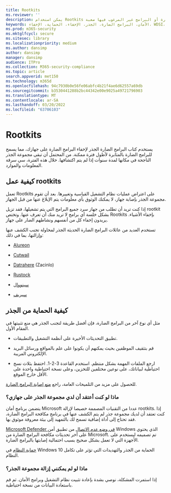 ```yaml
---
title: Rootkits
ms.reviewer: ''
description: يمكن استخدام Rootkits من قبل كتاب البرامج الضارة لإخفاء التعليمات البرمجية الضارة على الكمبيوتر الخاص بك وجعل إزالة البرامج الضارة أو البرامج غير المرغوب فيها صعبة.
keywords: الأمان، البرامج الضارة، الجذر، الإخفاء، الحماية، الإخفاء، WDSI، MMPC، مركز الحماية من البرامج الضارة لـ Microsoft، rootkits، سيريف، روستوك، سينووال، Cutwail، البرامج الضارة، الفيروسات
ms.prod: m365-security
ms.mktglfcycl: secure
ms.sitesec: library
ms.localizationpriority: medium
ms.author: dansimp
author: dansimp
manager: dansimp
audience: ITPro
ms.collection: M365-security-compliance
ms.topic: article
search.appverid: met150
ms.technology: m365d
ms.openlocfilehash: 94c7930b0e56fe06abfc4b21f4ae6d62557a69db
ms.sourcegitcommit: b3530441288b2bc44342e00e9025a49721796903
ms.translationtype: MT
ms.contentlocale: ar-SA
ms.lasthandoff: 03/20/2022
ms.locfileid: "63706103"
---
```

# <a name="rootkits"></a>Rootkits

يستخدم كتاب البرامج الضارة الجذر لإخفاء البرامج الضارة على جهازك، مما يسمح للبرامج الضارة بالمثابرة لأطول فترة ممكنة. من المحتمل أن تبقى مجموعة الجذر الناجحة في مكانها لمدة سنوات إذا لم يتم اكتشافها. خلال هذه الفترة، سي سرقة المعلومات والموارد.

## <a name="how-rootkits-work"></a>كيفية عمل rootkits

تعمل Rootkits على اعتراض عمليات نظام التشغيل القياسية وتغييرها. بعد أن تقوم مجموعة الجذر بإصابة جهاز، لا يمكنك الوثوق بأي معلومات يتم الإبلاغ عنها من قبل الجهاز.

إذا كنت تريد أن تطلب من جهاز سرد جميع البرامج التي يتم تشغيلها، فقد تزيل rootkit بشكل خلسة أي برامج لا تريد منك أن تعرف عنها. وتختص Rootkits بإخفاء الأشياء. يريدون إخفاء كل من أنفسهم ونشاطهم الضار على جهاز.

تستخدم العديد من عائلات البرامج الضارة الحديثة الجذر لمحاولة تجنب الكشف عنها وإزالتها، بما في ذلك:

* [Alureon](https://www.microsoft.com/security/portal/threat/encyclopedia/Entry.aspx?Name=Win32%2fAlureon)

* [Cutwail](https://www.microsoft.com/security/portal/threat/encyclopedia/Entry.aspx?Name=Win32%2fCutwail)

* [Datrahere](https://www.microsoft.com/wdsi/threats/malware-encyclopedia-description?Name=Trojan:Win64/Detrahere) (Zacinlo)

* [Rustock](https://www.microsoft.com/security/portal/threat/encyclopedia/entry.aspx?Name=Win32%2fRustock)

* [سينووال](https://www.microsoft.com/security/portal/threat/encyclopedia/Entry.aspx?Name=Win32%2fSinowal)

* [سيريف](https://www.microsoft.com/security/portal/threat/encyclopedia/Entry.aspx?Name=Win32%2fSirefef)

## <a name="how-to-protect-against-rootkits"></a>كيفية الحماية من الجذر

مثل أي نوع آخر من البرامج الضارة، فإن أفضل طريقة لتجنب الجذر هي منع تثبيتها في المقام الأول.

* تطبيق التحديثات الأخيرة على أنظمة التشغيل والتطبيقات.

* قم بتثقيف الموظفين بحيث يمكنهم أن يكونوا على علم بالمواقع ورسائل البريد الإلكتروني المريبة.

* ارجع الملفات المهمة بشكل منتظم. استخدم القاعدة 3-2-1. احتفظ بثلاث نسخ احتياطية لبياناتك، على نوعين مختلفين للتخزين، وعلى نسخة احتياطية واحدة على الأقل خارج الموقع.

للحصول على مزيد من التلميحات العامة، راجع [منع إصابة البرامج الضارة](prevent-malware-infection.md).

### <a name="what-if-i-think-i-have-a-rootkit-on-my-device"></a>ماذا لو كنت أعتقد أن لدي مجموعة الجذر على جهازي؟

يتضمن برنامج أمان Microsoft عددا من التقنيات المصممة خصيصا لإزالة rootkits. إذا كنت تعتقد أن لديك مجموعة جذر لم يتم الكشف عنها في برنامج مكافحة البرامج الضارة، فقد تحتاج إلى أداة إضافية تسمح لك بالتمهيد إلى بيئة معروفة موثوق بها.

[Microsoft Defender في وضع عدم الاتصال](https://support.microsoft.com/help/17466/microsoft-defender-offline-help-protect-my-pc) من تطبيق أمن Windows الذي يحتوي على آخر تحديثات مكافحة البرامج الضارة من Microsoft. تم تصميمه ليستخدم على الأجهزة التي لا تعمل بشكل صحيح بسبب احتمالية إصابتها بالبرامج الضارة.

[حماية النظام](https://cloudblogs.microsoft.com/microsoftsecure/2017/10/23/hardening-the-system-and-maintaining-integrity-with-windows-defender-system-guard/) في Windows 10 الحماية من الجذر والتهديدات التي تؤثر على تكامل النظام.

### <a name="what-if-i-cant-remove-a-rootkit"></a>ماذا لو لم يمكنني إزالة مجموعة الجذر؟

إذا استمرت المشكلة، نوصي بشدة بإعادة تثبيت نظام التشغيل وبرامج الأمان. ثم قم باستعادة البيانات من نسخة احتياطية.

